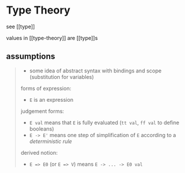 # Type Theory

see [[type]]

values in [[type-theory]] are [[type]]s

## assumptions

> - some idea of abstract syntax with bindings and scope (substitution for variables)
>
> forms of expression:
>
> - `E` is an expression
>
> judgement forms:
>
> - `E val` means that `E` is fully evaluated (`tt val`, `ff val` to define booleans)
> - `E -> E'` means one step of simplification of `E` according to a _deterministic rule_
>
> derived notion:
>
> - `E => E0` (or `E => V`) means `E -> ... -> E0 val`
